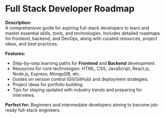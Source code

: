 # Full Stack Developer Roadmap  

**Description:**  
A comprehensive guide for aspiring full-stack developers to learn and master essential skills, tools, and technologies. Includes detailed roadmaps for frontend, backend, and DevOps, along with curated resources, project ideas, and best practices.  

**Features:**  
- Step-by-step learning paths for **Frontend** and **Backend** development.  
- Resources for core technologies: HTML, CSS, JavaScript, React.js, Node.js, Express, MongoDB, etc.  
- Guides on version control (Git/GitHub) and deployment strategies.  
- Project ideas for portfolio building.  
- Tips for staying updated with industry trends and preparing for interviews.  

**Perfect for:** Beginners and intermediate developers aiming to become job-ready full-stack engineers.   
